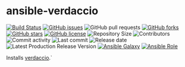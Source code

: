 # ansible-verdaccio

[![Build Status](https://travis-ci.org/030/ansible-verdaccio.svg?branch=master)](https://travis-ci.org/030/ansible-verdaccio)
[![GitHub issues](https://img.shields.io/github/issues/030/ansible-verdaccio)](https://github.com/030/ansible-verdaccio/issues)
![GitHub pull requests](https://img.shields.io/github/issues-pr/030/ansible-verdaccio)
[![GitHub forks](https://img.shields.io/github/forks/030/ansible-verdaccio)](https://github.com/030/ansible-verdaccio/network)
[![GitHub stars](https://img.shields.io/github/stars/030/ansible-verdaccio)](https://github.com/030/ansible-verdaccio/stargazers)
[![GitHub license](https://img.shields.io/github/license/030/ansible-verdaccio)](https://github.com/030/ansible-verdaccio/blob/master/LICENSE)
![Repository Size](https://img.shields.io/github/repo-size/030/ansible-verdaccio.svg)
![Contributors](https://img.shields.io/github/contributors/030/ansible-verdaccio.svg)
![Commit activity](https://img.shields.io/github/commit-activity/m/030/ansible-verdaccio.svg)
![Last commit](https://img.shields.io/github/last-commit/030/ansible-verdaccio.svg)
![Release date](https://img.shields.io/github/release-date/030/ansible-verdaccio.svg)
![Latest Production Release Version](https://img.shields.io/github/release/030/ansible-verdaccio.svg)
[![Ansible Galaxy](https://img.shields.io/ansible/role/46769.svg)](https://galaxy.ansible.com/030/ansible-verdaccio)
[![Ansible Role](https://img.shields.io/ansible/role/d/46769)](https://galaxy.ansible.com/030/ansible-verdaccio)

Installs [verdaccio](https://github.com/verdaccio/verdaccio).`
